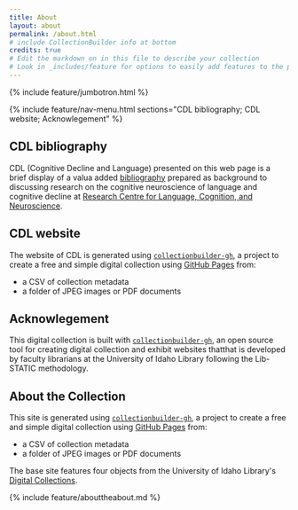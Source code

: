 ```yaml
---
title: About
layout: about
permalink: /about.html
# include CollectionBuilder info at bottom
credits: true
# Edit the markdown on in this file to describe your collection
# Look in _includes/feature for options to easily add features to the page
---
```


{% include feature/jumbotron.html %}

{% include feature/nav-menu.html sections="CDL bibliography; CDL website; Acknowlegement" %}

## CDL bibliography
CDL (Cognitive Decline and Language) presented on this web page is a brief display of a valua added [bibliography](https://www.polyu.edu.hk/cbs/rclcn/cognitive-decline-and-language-cdl/synopsis/) prepared as background to discussing research on the cognitive neuroscience of language and cognitive decline at [Research Centre for Language, Cognition, and Neuroscience](https://www.polyu.edu.hk/cbs/rclcn/about-centre/our-mission/). 

## CDL website
The website of CDL is generated using [`collectionbuilder-gh`](https://collectionbuilding.github.io/gh/), a project to create a free and simple digital collection using [GitHub Pages](https://pages.github.com/) from: 

- a CSV of collection metadata
- a folder of JPEG images or PDF documents

## Acknowlegement
This digital collection is built with [`collectionbuilder-gh`](https://collectionbuilding.github.io/gh/), an open source tool for creating digital collection and exhibit websites thatthat is developed by faculty librarians at the University of Idaho Library following the Lib-STATIC methodology.

## About the Collection

This site is generated using [`collectionbuilder-gh`](https://collectionbuilding.github.io/gh/), a project to create a free and simple digital collection using [GitHub Pages](https://pages.github.com/) from: 

- a CSV of collection metadata
- a folder of JPEG images or PDF documents

The base site features four objects from the University of Idaho Library's [Digital Collections](https://www.lib.uidaho.edu/digital). 

<!-- IMPORTANT!!! DELETE this comment and the include below when you are finished editing this page for your collection. The include below introduces about page features. They will show up on your collection's about page until you delete it.  -->
{% include feature/abouttheabout.md %} 
